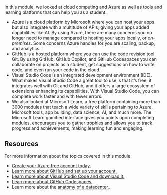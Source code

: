 In this module, we looked at cloud computing and Azure as well as tools and learning platforms that can help you as a student. 

- Azure is a cloud platform by Microsoft where you can host your apps but also integrate with a multitude of APIs, giving your apps added capabilities like AI. By using Azure, there are many concerns you no longer need to manage compared to hosting your apps locally, or _on-premises_. Some concerns Azure handles for you are scaling, backup, and analytics.
- GitHub is a hosted platform where you can use the code revision tool Git. By using GitHub, GitHub Copilot, and GitHub Codespaces you can collaborate on projects as a student, get suggestions on how to write code, and even run your code in the cloud.
- Visual Studio Code is an integrated development environment (IDE). What makes Visual Studio Code a great tool to use is that it’s free, it integrates well with Git and GitHub, and it offers a large ecosystem of extensions enhancing its capabilities. With Visual Studio Code, you can complete work faster and with fewer errors.
- We also looked at Microsoft Learn, a free platform containing more than 3000 modules that teach a wide variety of skills pertaining to Azure, Microsoft tools, app building, data science, AI, and much more. The Microsoft Learn gamified interface gives you points upon completing modules, encourages you to gather trophies and allows you to track progress and achievements, making learning fun and engaging.

## Resources

For more information about the topics covered in this module:

- [Create your Azure free account today.](https://azure.microsoft.com/students/)
- [Learn more about GitHub and set up your account.](../../../github/introduction-to-github/index.yml)
- [Learn more about Visual Studio Code and download it.](https://code.visualstudio.com/)
- [Learn more about GitHub Codespaces.](../../../github/code-with-github-codespaces/index.yml)
- Learn more about the [anatomy of a datacenter.](https://azure.microsoft.com/blog/the-anatomy-of-a-datacenter-how-microsofts-datacenter-hardware-powers-the-microsoft-cloud/).
